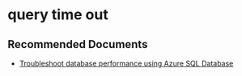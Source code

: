 <properties
	pageTitle="query time out"
	description="query time out"
	service="microsoft.sql"
	resource="servers"
	authors="rohitnayakmsft"
	authoralias="rohitna"
	displayOrder=""
	selfHelpType="generic"
	supportTopicIds="32608396"
	resourceTags=""
	productPesIds="16259"
	cloudEnvironments="public"
/>

# query time out

## **Recommended Documents**

* [Troubleshoot database performance using Azure SQL Database](https://azure.microsoft.com/documentation/articles/sql-database-troubleshoot-performance/)
